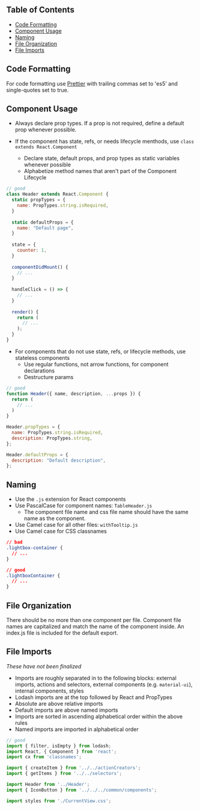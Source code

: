 
## Table of Contents

- [Code Formatting](#code-formatting)
- [Component Usage](#component-usage)
- [Naming](#naming)
- [File Organization](#file-names)
- [File Imports](#file-imports)

## Code Formatting

For code formatting use [Prettier](https://github.com/prettier/prettier) with trailing commas set to 'es5' and single-quotes set to true.

## Component Usage

* Always declare prop types. If a prop is not required, define a default prop whenever possible.

* If the component has state, refs, or needs lifecycle menthods, use `class extends React.Component`
  * Declare state, default props, and prop types as static variables whenever possible
  * Alphabetize method names that aren't part of the Component Lifecycle

```js
// good
class Header extends React.Component {
  static propTypes = {
    name: PropTypes.string.isRequired,
  }
  
  static defaultProps = {
    name: "Default page",
  }
  
  state = {
    counter: 1,
  }
  
  componentDidMount() {
    // ...
  }
  
  handleClick = () => {
    // ...
  }
  
  render() {
    return (
      // ...
    );
  }
}
```

* For components that do not use state, refs, or lifecycle methods, use stateless components
  * Use regular functions, not arrow functions, for component declarations
  * Destructure params 

```js
// good
function Header({ name, description, ...props }) {
  return (
    // ...
  )
}

Header.propTypes = {
  name: PropTypes.string.isRequired,
  description: PropTypes.string,
};

Header.defaultProps = {
  description: "Default description",
};
```

## Naming

* Use the `.js` extension for React components
* Use PascalCase for component names: `TableHeader.js`
  * The component file name and css file name should have the same name as the component.
* Use Camel case for all other files: `withTooltip.js`
* Use Camel case for CSS classnames

```css
// bad
.lightbox-container {
  // ...
}

// good
.lightboxContainer {
  // ...
}
```

## File Organization

There should be no more than one component per file. Component file names are capitalized and match the name of the component inside. An index.js file is included for the default export.

## File Imports

*These have not been finalized*

* Imports are roughly separated in to the following blocks: external imports, actions and selectors, external components (e.g. `material-ui`), internal components, styles
* Lodash imports are at the top followed by React and PropTypes
* Absolute are above relative imports
* Default imports are above named imports
* Imports are sorted in ascending alphabetical order within the above rules
* Named imports are imported in alphabetical order

```js
// good
import { filter, isEmpty } from lodash;
import React, { Component } from 'react';
import cx from 'classnames';

import { createItem } from '../../actionCreators';
import { getItems } from '../../selectors';

import Header from '../Header';
import { IconButton } from '../../../common/components';

import styles from './CurrentView.css';
```
